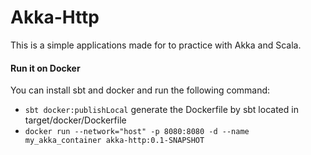 # Akka-Http
This is a simple applications made for to practice with Akka and Scala.

#### Run it on Docker
You can install sbt and docker and run the following command:
- `sbt docker:publishLocal` generate the Dockerfile by sbt located in target/docker/Dockerfile
- `docker run --network="host" -p 8080:8080 -d --name my_akka_container akka-http:0.1-SNAPSHOT`